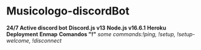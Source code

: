 # Musicologo-discordBot

**24/7 Active discord bot**
**Discord.js v13**
**Node.js v16.6.1**
**Heroku Deployment**
**Enmap**
**Comandos "!"**
*some commands:!ping, !setup, !setup-welcome, !disconnect*
